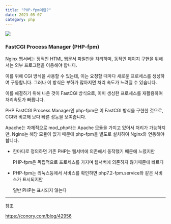 ```yaml
---
title: "PHP-fpm이란?"
date: 2023-05-07
category: php
---
```


![](/storage/20230507190351114485.jpg)

### **FastCGI Process Manager (PHP-fpm)**

Nginx 웹서버는 정적인 HTML 웹문서 파일만을 처리하며, 동적인 페이지 구현을 위해서는 외부 프로그램을 이용해야 합니다.

이를 위해 CGI 방식을 사용할 수 있는데, 이는 요청할 때마다 새로운 프로세스를 생성하여 구동합니다. 그러나 이 방식은 부하가 많아지면 처리 속도가 느려질 수 있습니다.

이를 해결하기 위해 나온 것이 FastCGI 방식으로, 이미 생성한 프로세스를 재활용하여 처리속도가 빠릅니다.

PHP FastCGI Process Manager인 php-fpm은 이 FastCGI 방식을 구현한 것으로, CGI와 비교해 보다 빠른 성능을 보여줍니다.

Apache는 자체적으로 mod\_php라는 Apache 모듈을 가지고 있어서 처리가 가능하지만, Nginx는 해당 모듈이 없기 때문에 php-fpm을 별도로 설치하여 Nginx와 연동해야 합니다.

* 한마디로 정의하면 기존 PHP는 웹서버에 의존해서 동작했기 때문에 느렸지만

  PHP-fpm은 독립적으로 프로세스를 가지며 웹서버에 의존하지 않기때문에 빠르다
* PHP-fpm는 리눅스등에서 서비스를 확인하면 php7.2-fpm.service와 같은 서비스가 표시되지만

  일반 PHP는 표시되지 않는다

---

참조

<https://conory.com/blog/42956>
